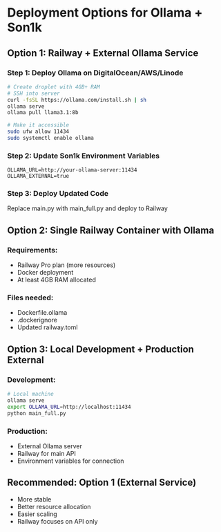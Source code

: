# Deployment Options for Ollama + Son1k

## Option 1: Railway + External Ollama Service

### Step 1: Deploy Ollama on DigitalOcean/AWS/Linode
```bash
# Create droplet with 4GB+ RAM
# SSH into server
curl -fsSL https://ollama.com/install.sh | sh
ollama serve
ollama pull llama3.1:8b

# Make it accessible
sudo ufw allow 11434
sudo systemctl enable ollama
```

### Step 2: Update Son1k Environment Variables
```env
OLLAMA_URL=http://your-ollama-server:11434
OLLAMA_EXTERNAL=true
```

### Step 3: Deploy Updated Code
Replace main.py with main_full.py and deploy to Railway

## Option 2: Single Railway Container with Ollama

### Requirements:
- Railway Pro plan (more resources)
- Docker deployment
- At least 4GB RAM allocated

### Files needed:
- Dockerfile.ollama
- .dockerignore
- Updated railway.toml

## Option 3: Local Development + Production External

### Development:
```bash
# Local machine
ollama serve
export OLLAMA_URL=http://localhost:11434
python main_full.py
```

### Production:
- External Ollama server
- Railway for main API
- Environment variables for connection

## Recommended: Option 1 (External Service)
- More stable
- Better resource allocation  
- Easier scaling
- Railway focuses on API only